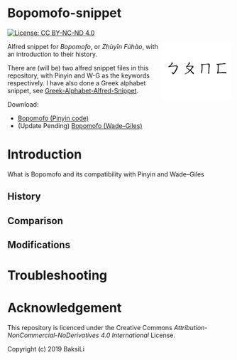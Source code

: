 # Bopomofo-snippet
[![License: CC BY-NC-ND 4.0](https://img.shields.io/badge/License-CC%20BY--NC--ND%204.0-lightgrey.svg)](https://creativecommons.org/licenses/by-nc-nd/4.0/)

<img src="./logo.png" alt="Logo" width:auto height=128pt align="right" />

Alfred snippet for *Bopomofo*, or *Zhùyīn Fúhào*, with an introduction to their history.

There are (will be) two alfred snippet files in this repository, with Pinyin and W-G as the keywords respectively. I have also done a Greek alphabet snippet, see [Greek-Alphabet-Alfred-Snippet](https://github.com/BaksiLi/Greek-Alphabet-Alfred-Snippet).

Download: 
- [Bopomofo (Pinyin code)](https://github.com/BaksiLi/Bopomofo-snippet/blob/master/Bopomofo.alfredsnippets)
- (Update Pending) [Bopomofo (Wade–Giles)]()

# Introduction
What is Bopomofo and its compatibility with Pinyin and Wade–Giles

## History

## Comparison

## Modifications

# Troubleshooting


# Acknowledgement
This repository is licenced under the Creative Commons *Attribution-NonCommercial-NoDerivatives 4.0 International* License.  

Copyright (c) 2019 BaksiLi
